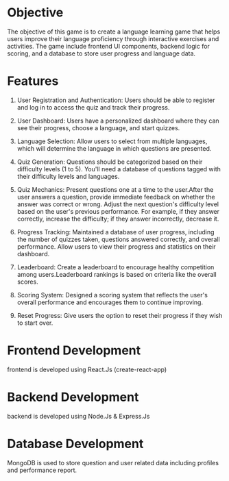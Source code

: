 # Objective
   The objective of this game is to create a language learning game that helps users improve their language proficiency through interactive exercises and activities. The 
   game include frontend UI components, backend logic for scoring, and a database to store user progress and language data.

# Features
1. User Registration and Authentication:
   Users should be able to register and log in to access the quiz and track their progress.
2. User Dashboard:
   Users have a personalized dashboard where they can see their progress, choose a language, and start quizzes.
3. Language Selection: Allow users to select from multiple languages, which will determine the language in which questions are presented.
4. Quiz Generation: Questions should be categorized based on their difficulty levels (1 to 5). You'll need a database of questions tagged with their difficulty levels and 
   languages.

5. Quiz Mechanics: Present questions one at a time to the user.After the user answers a question, provide immediate feedback on whether the answer was correct or wrong.
   Adjust the next question's difficulty level based on the user's previous performance. For example, if they answer correctly, increase the difficulty; if they answer 
   incorrectly, decrease it.
   
6. Progress Tracking: Maintained a database of user progress, including the number of quizzes taken, questions answered correctly, and overall performance.
   Allow users to view their progress and statistics on their dashboard.
7. Leaderboard: Create a leaderboard to encourage healthy competition among users.Leaderboard rankings is based on criteria like the overall scores.
8. Scoring System: Designed a scoring system that reflects the user's overall performance and encourages them to continue improving.
9. Reset Progress: Give users the option to reset their progress if they wish to start over.




# Frontend Development
  frontend is developed using React.Js (create-react-app)

# Backend Development
  backend is developed using Node.Js & Express.Js 

# Database Development
  MongoDB is used to store question and user related data including profiles and performance report.




